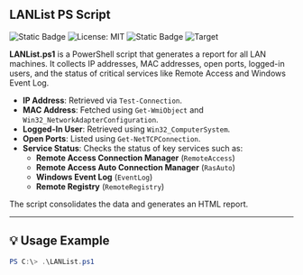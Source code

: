 
## **LANList PS Script**
![Static Badge](https://img.shields.io/badge/Author-Jgooch-1F4D37)
![License: MIT](https://img.shields.io/badge/License-MIT-blue.svg)
![Static Badge](https://img.shields.io/badge/Distribution-npm-orange)
![Target](https://img.shields.io/badge/Target-Microsoft%20Windows%2011%20Professional-357EC7)

<box-icon type='logo' name='windows'></box-icon>

**LANList.ps1** is a PowerShell script that generates a report for all LAN machines. 
It collects IP addresses, MAC addresses, open ports, logged-in users, and the status of critical services like Remote Access and Windows Event Log. 

- **IP Address**: Retrieved via `Test-Connection`.
- **MAC Address**: Fetched using `Get-WmiObject` and `Win32_NetworkAdapterConfiguration`.
- **Logged-In User**: Retrieved using `Win32_ComputerSystem`.
- **Open Ports**: Listed using `Get-NetTCPConnection`.
- **Service Status**: Checks the status of key services such as:
  - **Remote Access Connection Manager** (`RemoteAccess`)
  - **Remote Access Auto Connection Manager** (`RasAuto`)
  - **Windows Event Log** (`EventLog`)
  - **Remote Registry** (`RemoteRegistry`)

The script consolidates the data and generates an HTML report.

---

## 💡 **Usage Example**

```powershell
PS C:\> .\LANList.ps1
